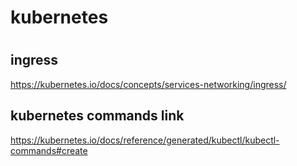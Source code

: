 # kubernetes
#

## ingress 

https://kubernetes.io/docs/concepts/services-networking/ingress/

## kubernetes commands link

https://kubernetes.io/docs/reference/generated/kubectl/kubectl-commands#create
